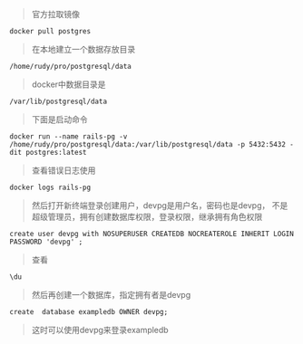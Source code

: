 > 官方拉取镜像

    docker pull postgres

> 在本地建立一个数据存放目录

    /home/rudy/pro/postgresql/data

> docker中数据目录是

    /var/lib/postgresql/data

>下面是启动命令

    docker run --name rails-pg -v /home/rudy/pro/postgresql/data:/var/lib/postgresql/data -p 5432:5432 -dit postgres:latest

> 查看错误日志使用

    docker logs rails-pg


> 然后打开新终端登录创建用户，devpg是用户名，密码也是devpg， 不是超级管理员，拥有创建数据库权限，登录权限，继承拥有角色权限

    create user devpg with NOSUPERUSER CREATEDB NOCREATEROLE INHERIT LOGIN  PASSWORD 'devpg' ;

>查看

    \du

>然后再创建一个数据库，指定拥有者是devpg


    create  database exampledb OWNER devpg;

>这时可以使用devpg来登录exampledb
